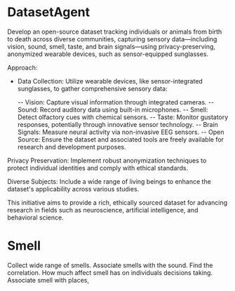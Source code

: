 # DatasetAgent

Develop an open-source dataset tracking individuals or animals from birth to death across diverse communities, capturing sensory data—including vision, sound, smell, taste, and brain signals—using privacy-preserving, anonymized wearable devices, such as sensor-equipped sunglasses.

Approach:

- Data Collection: Utilize wearable devices, like sensor-integrated sunglasses, to gather comprehensive sensory data:

    -- Vision: Capture visual information through integrated cameras.
    -- Sound: Record auditory data using built-in microphones.
    -- Smell: Detect olfactory cues with chemical sensors.
    -- Taste: Monitor gustatory responses, potentially through innovative sensor technology.
    -- Brain Signals: Measure neural activity via non-invasive EEG sensors.
    -- Open Source: Ensure the dataset and associated tools are freely available for research and development purposes.

Privacy Preservation: Implement robust anonymization techniques to protect individual identities and comply with ethical standards.

Diverse Subjects: Include a wide range of living beings to enhance the dataset's applicability across various studies.

This initiative aims to provide a rich, ethically sourced dataset for advancing research in fields such as neuroscience, artificial intelligence, and behavioral science.

# Smell

Collect wide range of smells.
Associate smells with the sound.
Find the correlation.
How much affect smell has on individuals decisions taking.
Associate smell with places, 